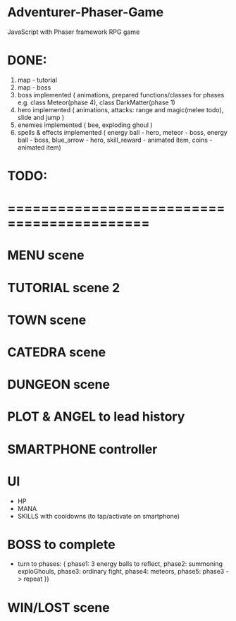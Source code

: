 # Adventurer-Phaser-Game
JavaScript with Phaser framework RPG game

# DONE:
 1. map - tutorial
 2. map - boss
 3. boss implemented (
    animations,
    prepared functions/classes for phases e.g. class Meteor(phase 4), class DarkMatter(phase 1)
 4. hero implemented (
    animations,
    attacks: range and magic(melee todo),
    slide and jump )
 5. enemies implemented (
    bee,
    exploding ghoul )
 6. spells & effects implemented (
    energy ball - hero,
    meteor - boss,
    energy ball - boss,
    blue_arrow - hero,
    skill_reward - animated item,
    coins - animated item)
    
# TODO:
# ===========================================
# MENU scene
# TUTORIAL scene 2
# TOWN scene
# CATEDRA scene
# DUNGEON scene
# PLOT & ANGEL to lead history
# SMARTPHONE controller
# UI
 - HP
 - MANA
 - SKILLS with cooldowns (to tap/activate on smartphone)
# BOSS to complete
 - turn to phases:
   {
      phase1: 3 energy balls to reflect,
      phase2: summoning exploGhouls,
      phase3: ordinary fight,
      phase4: meteors,
      phase5: phase3 -> repeat
    })
# WIN/LOST scene
